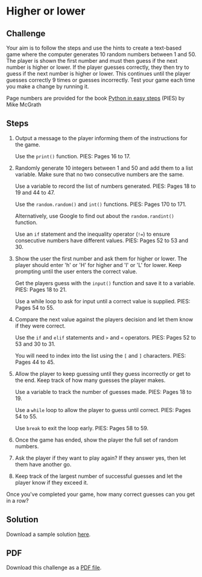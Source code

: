 # Higher or lower

## Challenge

Your aim is to follow the steps and use the hints to create a text-based game where the computer
generates 10 random numbers between 1 and 50. The player is shown the first number and must
then guess if the next number is higher or lower. If the player guesses correctly, they then try to
guess if the next number is higher or lower. This continues until the player guesses correctly 9 times
or guesses incorrectly. Test your game each time you make a change by running it.

Page numbers are provided for the book [Python in easy steps](https://www.amazon.co.uk/Python-easy-steps-2nd-covers/dp/1840788127) (PIES) by Mike McGrath

## Steps

1. Output a message to the player informing them of the instructions for the game.

    Use the `print()` function. PIES: Pages 16 to 17.

2. Randomly generate 10 integers between 1 and 50 and add them to a list variable. Make sure that no two consecutive numbers are the same.

    Use a variable to record the list of numbers generated. PIES: Pages 18 to 19 and 44 to 47.

    Use the `random.random()` and `int()` functions. PIES: Pages 170 to 171.

    Alternatively, use Google to find out about the `random.randint()` function.

    Use an `if` statement and the inequality operator (`!=`) to ensure consecutive numbers have different values. PIES: Pages 52 to 53 and 30.

3. Show the user the first number and ask them for higher or lower. The player should enter 'h' or 'H' for higher and 'l' or 'L' for lower. Keep prompting until the user enters the correct value.

    Get the players guess with the `input()` function and save it to a variable. PIES: Pages 18 to 21.

    Use a while loop to ask for input until a correct value is supplied. PIES: Pages 54 to 55.

4. Compare the next value against the players decision and let them know if they were correct.

    Use the `if` and `elif` statements and `>` and `<` operators. PIES: Pages 52 to 53 and 30 to 31.

    You will need to index into the list using the `[` and `]` characters. PIES: Pages 44 to 45.

5. Allow the player to keep guessing until they guess incorrectly or get to the end. Keep track of how many guesses the player makes.

    Use a variable to track the number of guesses made. PIES: Pages 18 to 19.

    Use a `while` loop to allow the player to guess until correct. PIES: Pages 54 to 55.

    Use `break` to exit the loop early. PIES: Pages 58 to 59.

6. Once the game has ended, show the player the full set of random numbers.

7. Ask the player if they want to play again? If they answer yes, then let them have another go.

8. Keep track of the largest number of successful guesses and let the player know if they exceed it.

Once you've completed your game, how many correct guesses can you get in a row?

## Solution

Download a sample solution [here](../../img/python/challenges/higher_or_lower.py).

## PDF

Download this challenge as a [PDF file](../../img/python/challenges/2%20-%20Higher%20or%20Lower.pdf).
